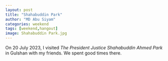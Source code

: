 ```yaml
---
layout: post
title: "Shahabuddin Park"
author: "MD Abu Siyam"
categories: weekend
tags: [weekend,hangout]
image: Shahabuddin Park.jpg
---
```


On 20 July 2023, I visited *The President Justice Shahabuddin Ahmed Park* in Gulshan with my friends. We spent good times there.

